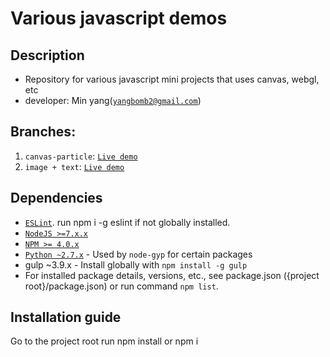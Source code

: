 # Various javascript demos

## Description
* Repository for various javascript mini projects that uses canvas, webgl, etc
* developer: Min yang([`yangbomb2@gmail.com`](yangbomb2@gmail.com))

## Branches:
1. `canvas-particle`: [`Live demo`](http://hi-kyungminyang.com/demo/canvas-particle/)
2. `image + text`: [`Live demo`](http://hi-kyungminyang.com/demo/image-texture/)

## Dependencies
* [`ESLint`](http://eslint.org/). run npm i -g eslint if not globally installed.
* [`NodeJS >=7.x.x`](https://nodejs.org)
* [`NPM >= 4.0.x`](https://www.npmjs.com/)
* [`Python ~2.7.x`](https://www.python.org/) - Used by `node-gyp` for certain packages
* gulp ~3.9.x - Install globally with `npm install -g gulp`
* For installed package details, versions, etc., see package.json ({project root}/package.json) or run command `npm list`.

## Installation guide
Go to the project root
run npm install or npm i

